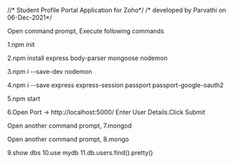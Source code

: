 //* Student Profile Portal Application for Zoho*/
/* developed by Parvathi on 06-Dec-2021*/

Open command prompt, Execute following commands

1.npm init

2.npm install express body-parser mongoose nodemon

3.npm i --save-dev nodemon

4.npm i --save express express-session passport passport-google-oauth2

5.npm start

6.Open Port -> http://localhost:5000/
Enter User Details.Click Submit

Open another command prompt,
7.mongod


Open another command prompt,
8.mongo

9.show dbs
10.use mydb
11.db.users.find().pretty()

